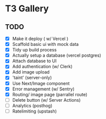 # T3 Gallery

## TODO

- [x] Make it deploy ( w/ Vercel )
- [x] Scaffold basic ui with mock data
- [x] Tidy up build process
- [x] Actually setup a database (vercel postgres)
- [x] Attach database to UI
- [x] Add authentication (w/ Clerk)
- [x] Add image upload
- [x] 'taint' (server-only)
- [x] Use Next/Image component
- [x] Error management (w/ Sentry)
- [x] Routing/ image page (parrallel route)
- [ ] Delete button (w/ Server Actions)
- [ ] Analytics (posthog)
- [ ] Ratelimiting (upstash)
